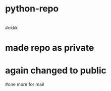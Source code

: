 ﻿# python-repo
<br>
#okkk
<h1>made repo as private</h1>
<h1>again changed to public</h1>


#one more for mail

